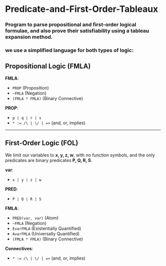 # Predicate-and-First-Order-Tableaux

### Program to parse propositional and first-order logical formulae, and also prove their satisfiability using a tableau expansion method.

### we use a simplified language for both types of logic:

## Propositional Logic (FMLA)

**FMLA**:
- `PROP` (Proposition)
- `~FMLA` (Negation)
- `(FMLA * FMLA)` (Binary Connective)

**PROP**:
- `p | q | r | s`
- `* := /\ | \/ | =>` (and, or, implies)

---

## First-Order Logic (FOL)

We limit our variables to **x, y, z, w**, with no function symbols, and the only predicates are binary predicates **P, Q, R, S**.

**var**:
- `x | y | z | w`

**PRED**:
- `P | Q | R | S`

**FMLA**:
- `PRED(var, var)` (Atom)
- `~FMLA` (Negation)
- `EvarFMLA` (Existentially Quantified)
- `AvarFMLA` (Universally Quantified)
- `(FMLA * FMLA)` (Binary Connective)

**Connectives**:
- `* := /\ | \/ | =>` (and, or, implies)
